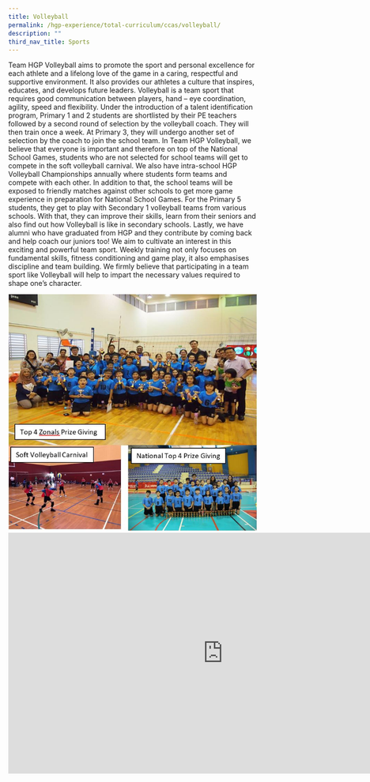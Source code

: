 ```yaml
---
title: Volleyball
permalink: /hgp-experience/total-curriculum/ccas/volleyball/
description: ""
third_nav_title: Sports
---
```


<p>Team HGP Volleyball aims to promote the sport and personal excellence for each athlete and a lifelong love of the game in a caring, respectful and supportive environment. It also provides our athletes a culture that inspires, educates, and develops future leaders.&nbsp;Volleyball is a team sport that requires good communication between players, hand &ndash; eye coordination, agility, speed and flexibility. Under the introduction of a talent identification program, Primary 1 and 2 students are shortlisted by their PE teachers followed by a second round of selection by the volleyball coach. They will then train once a week. At Primary 3, they will undergo another set of selection by the coach to join the school team. In Team HGP Volleyball, we believe that everyone is important and therefore on top of the National School Games, students who are not selected for school teams will get to compete in the soft volleyball carnival. We also have intra-school HGP Volleyball Championships annually where students form teams and compete with each other. In addition to that, the school teams will be exposed to friendly matches against other schools to get more game experience in preparation for National School Games. For the Primary 5 students, they get to play with Secondary 1 volleyball teams from various schools. With that, they can improve their skills, learn from their seniors and also find out how Volleyball is like in secondary schools. Lastly, we have alumni who have graduated from HGP and they contribute by coming back and help coach our juniors too! We aim to cultivate an interest in this exciting and powerful team sport. Weekly training not only focuses on fundamental skills, fitness conditioning and game play, it also emphasises discipline and team building. We firmly believe that participating in a team sport like Volleyball will help to impart the necessary values required to shape one&rsquo;s character.</p>
<img src="/images/vb.jpg"><br>
<iframe width="868" height="488" src="https://www.youtube.com/embed/iRRnl7Bd0-g" title="Volleyball CCA Showcase" frameborder="0" allow="accelerometer; autoplay; clipboard-write; encrypted-media; gyroscope; picture-in-picture" allowfullscreen></iframe>
